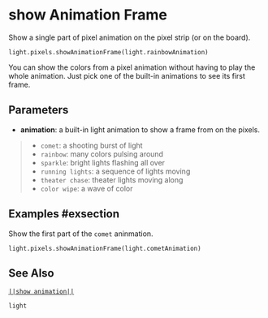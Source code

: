 # show Animation Frame

Show a single part of pixel animation on the pixel strip (or on the board).

```sig
light.pixels.showAnimationFrame(light.rainbowAnimation)
```
You can show the colors from a pixel animation without having to play the whole animation. Just pick
one of the built-in animations to see its first frame.

## Parameters

* **animation**: a built-in light animation to show a frame from on the pixels.
> * ``comet``: a shooting burst of light
> * ``rainbow``: many colors pulsing around
> * ``sparkle``: bright lights flashing all over
> * ``running lights``: a sequence of lights moving
> * ``theater chase``: theater lights moving along
> * ``color wipe``: a wave of color

## Examples #exsection

Show the first part of the ``comet`` aninmation.

```blocks
light.pixels.showAnimationFrame(light.cometAnimation)
```
## See Also

[``||show animation||``](/reference/light/show-animation)

```package
light
```
